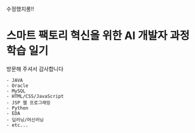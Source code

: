 수정했지롱!!
# 스마트 팩토리 혁신을 위한 AI 개발자 과정 학습 일기

방문해 주셔서 감사합니다

	- JAVA
	- Oracle
	- MySQL
	- HTML/CSS/JavaScript
	- JSP 웹 프로그래밍
	- Python
	- EDA
	- 딥러닝/머신러닝
	- etc...